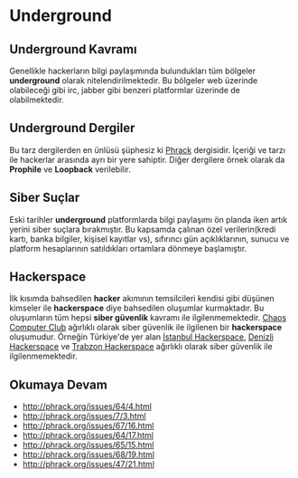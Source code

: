 # Underground

## Underground Kavramı

Genellikle hackerların bilgi paylaşımında bulundukları tüm bölgeler **underground** olarak nitelendirilmektedir. Bu bölgeler web üzerinde olabileceği gibi irc, jabber gibi benzeri platformlar üzerinde de olabilmektedir.

## Underground Dergiler

Bu tarz dergilerden en ünlüsü şüphesiz ki [Phrack][1] dergisidir. İçeriği ve tarzı ile hackerlar arasında ayrı bir yere sahiptir. Diğer dergilere örnek olarak da **Prophile** ve **Loopback** verilebilir.

## Siber Suçlar

Eski tarihler **underground** platformlarda bilgi paylaşımı ön planda iken artık yerini siber suçlara bırakmıştır. Bu kapsamda çalınan özel verilerin(kredi kartı, banka bilgiler, kişisel kayıtlar vs), sıfırıncı gün açıklıklarının, sunucu ve platform hesaplarının satıldıkları ortamlara dönmeye başlamıştır.

## Hackerspace

İlk kısımda bahsedilen **hacker** akımının temsilcileri kendisi gibi düşünen kimseler ile **hackerspace** diye bahsedilen oluşumlar kurmaktadır. Bu oluşumların tüm hepsi **siber güvenlik** kavramı ile ilgilenmemektedir. [Chaos Computer Club][2] ağırlıklı olarak siber güvenlik ile ilgilenen bir **hackerspace** oluşumudur. Örneğin Türkiye'de yer alan [İstanbul Hackerspace][3], [Denizli Hackerspace][4] ve [Trabzon Hackerspace][5] ağırlıklı olarak siber güvenlik ile ilgilenmemektedir.

## Okumaya Devam

- http://phrack.org/issues/64/4.html
- http://phrack.org/issues/7/3.html
- http://phrack.org/issues/67/16.html
- http://phrack.org/issues/64/17.html
- http://phrack.org/issues/65/15.html
- http://phrack.org/issues/68/19.html
- http://phrack.org/issues/47/21.html

[1]: http://www.phrack.org/
[2]: https://www.ccc.de/en/
[3]: https://istanbulhs.org/
[4]: http://www.denizlihs.org/
[5]: http://blog.trabzonhs.org/
